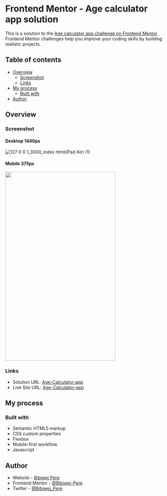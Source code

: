 # Frontend Mentor - Age calculator app solution

This is a solution to the [Age calculator app challenge on Frontend Mentor](https://www.frontendmentor.io/challenges/age-calculator-app-dF9DFFpj-Q). Frontend Mentor challenges help you improve your coding skills by building realistic projects. 

## Table of contents

- [Overview](#overview)
  - [Screenshot](#screenshot)
  - [Links](#links)
- [My process](#my-process)
  - [Built with](#built-with)
- [Author](#author)

## Overview

### Screenshot

#### Desktop 1440px
![127 0 0 1_3000_index html(iPad Air) (1)](https://github.com/Bibiwei-Pere/Age-Calculator-app/assets/106984663/98ddb5a9-a744-41ab-bbaf-bae88aae37a4)

#### Mobile 375px
<img src="https://github.com/Bibiwei-Pere/Age-Calculator-app/assets/106984663/62d45bee-f4d3-415c-85d7-c9d25674f9c7" width="350" height="600">


### Links

- Solution URL: [Age-Calculator-app](https://github.com/Bibiwei-Pere/Age-Calculator-app)
- Live Site URL: [Age-Calculator-app](https://agecalculator01.netlify.app)

## My process

### Built with

- Semantic HTML5 markup
- CSS custom properties
- Flexbox
- Mobile-first workflow
- Javascript

## Author

- Website - [Bibiwei Pere](https://perebibiwei.netlify.app)
- Frontend Mentor - [@Bibiwei-Pere](https://www.frontendmentor.io/profile/Bibiwei-Pere)
- Twitter - [@Bibiwei_Pere](https://www.twitter.com/Bibiwei_Pere)

